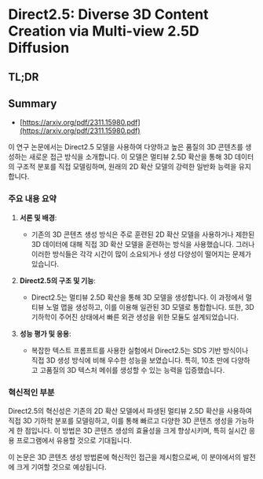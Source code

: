 # Direct2.5: Diverse 3D Content Creation via Multi-view 2.5D Diffusion
## TL;DR
## Summary
- [https://arxiv.org/pdf/2311.15980.pdf](https://arxiv.org/pdf/2311.15980.pdf)

이 연구 논문에서는 Direct2.5 모델을 사용하여 다양하고 높은 품질의 3D 콘텐츠를 생성하는 새로운 접근 방식을 소개합니다. 이 모델은 멀티뷰 2.5D 확산을 통해 3D 데이터의 구조적 분포를 직접 모델링하며, 원래의 2D 확산 모델의 강력한 일반화 능력을 유지합니다.

### 주요 내용 요약

1. **서론 및 배경**:
   - 기존의 3D 콘텐츠 생성 방식은 주로 훈련된 2D 확산 모델을 사용하거나 제한된 3D 데이터에 대해 직접 3D 확산 모델을 훈련하는 방식을 사용했습니다. 그러나 이러한 방식들은 각각 시간이 많이 소요되거나 생성 다양성이 떨어지는 문제가 있습니다.

2. **Direct2.5의 구조 및 기능**:
   - Direct2.5는 멀티뷰 2.5D 확산을 통해 3D 모델을 생성합니다. 이 과정에서 멀티뷰 노멀 맵을 생성하고, 이를 이용해 일관된 3D 모델로 통합합니다. 또한, 3D 기하학이 주어진 상태에서 빠른 외관 생성을 위한 모듈도 설계되었습니다.

3. **성능 평가 및 응용**:
   - 복잡한 텍스트 프롬프트를 사용한 실험에서 Direct2.5는 SDS 기반 방식이나 직접 3D 생성 방식에 비해 우수한 성능을 보였습니다. 특히, 10초 만에 다양하고 고품질의 3D 텍스처 메쉬를 생성할 수 있는 능력을 입증했습니다.

### 혁신적인 부분
Direct2.5의 혁신성은 기존의 2D 확산 모델에서 파생된 멀티뷰 2.5D 확산을 사용하여 직접 3D 기하학 분포를 모델링하고, 이를 통해 빠르고 다양한 3D 콘텐츠 생성을 가능하게 한 점입니다. 이 방법은 3D 콘텐츠 생성의 효율성을 크게 향상시키며, 특히 실시간 응용 프로그램에서 유용할 것으로 기대됩니다.

이 논문은 3D 콘텐츠 생성 방법론에 혁신적인 접근을 제시함으로써, 이 분야에서의 발전에 크게 기여할 것으로 예상됩니다.